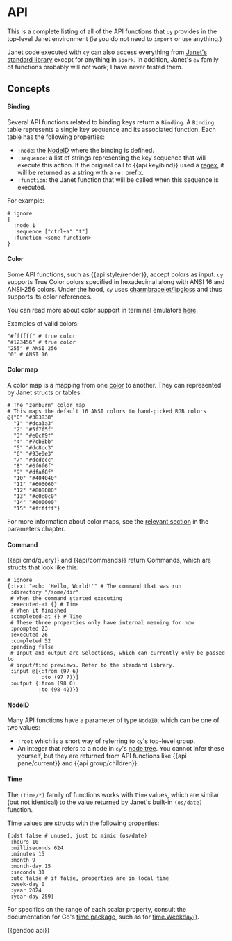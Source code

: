 # API

This is a complete listing of all of the API functions that `cy` provides in the top-level Janet environment (ie you do not need to `import` or `use` anything.)

Janet code executed with `cy` can also access everything from [Janet's standard library](https://janet-lang.org/api/index.html) except for anything in `spork`. In addition, Janet's `ev` family of functions probably will not work; I have never tested them.

## Concepts

#### Binding

Several API functions related to binding keys return a `Binding`. A `Binding` table represents a single key sequence and its associated function. Each table has the following properties:

- `:node`: the [NodeID](/api.md#nodeid) where the binding is defined.
- `:sequence`: a list of strings representing the key sequence that will execute this action. If the original call to {{api key/bind}} used a [regex](/keybindings.md#regexes), it will be returned as a string with a `re:` prefix.
- `:function`: the Janet function that will be called when this sequence is executed.

For example:

```janet
# ignore
{
  :node 1
  :sequence ["ctrl+a" "t"]
  :function <some function>
}
```

#### Color

Some API functions, such as {{api style/render}}, accept colors as input. `cy` supports True Color colors specified in hexadecimal along with ANSI 16 and ANSI-256 colors. Under the hood, `cy` uses [charmbracelet/lipgloss](https://github.com/charmbracelet/lipgloss?tab=readme-ov-file#colors) and thus supports its color references.

You can read more about color support in terminal emulators [here](https://gist.github.com/fnky/458719343aabd01cfb17a3a4f7296797#color-codes).

Examples of valid colors:

```janet
"#ffffff" # true color
"#123456" # true color
"255" # ANSI 256
"0" # ANSI 16
```

#### Color map

A color map is a mapping from one [color](/api.md#color) to another. They can represented by Janet structs or tables:

```janet
# The "zenburn" color map
# This maps the default 16 ANSI colors to hand-picked RGB colors
@{"0" "#383838"
  "1" "#dca3a3"
  "2" "#5f7f5f"
  "3" "#e0cf9f"
  "4" "#7cb8bb"
  "5" "#dc8cc3"
  "6" "#93e0e3"
  "7" "#dcdccc"
  "8" "#6f6f6f"
  "9" "#dfaf8f"
  "10" "#404040"
  "11" "#606060"
  "12" "#808080"
  "13" "#c0c0c0"
  "14" "#000000"
  "15" "#ffffff"}
```

For more information about color maps, see the [relevant section](/parameters/colors.md#color-maps) in the parameters chapter.

#### Command

{{api cmd/query}} and {{api/commands}} return Commands, which are structs that look like this:

```janet
# ignore
{:text "echo 'Hello, World!'" # The command that was run
 :directory "/some/dir"
 # When the command started executing
 :executed-at {} # Time
 # When it finished
 :completed-at {} # Time
 # These three properties only have internal meaning for now
 :prompted 23
 :executed 26
 :completed 52
 :pending false
 # Input and output are Selections, which can currently only be passed to
 # input/find previews. Refer to the standard library.
 :input @[{:from (97 6)
           :to (97 7)}]
 :output {:from (98 0)
          :to (98 42)}}
```

#### NodeID

Many API functions have a parameter of type `NodeID`, which can be one of two values:

- `:root` which is a short way of referring to `cy`'s top-level group.
- An integer that refers to a node in `cy`'s [node tree](/groups-and-panes.md#the-node-tree). You cannot infer these yourself, but they are returned from API functions like {{api pane/current}} and {{api group/children}}.

#### Time

The `(time/*)` family of functions works with `Time` values, which are similar (but not identical) to the value returned by Janet's built-in `(os/date)` function.

Time values are structs with the following properties:

```janet
{:dst false # unused, just to mimic (os/date)
 :hours 10
 :milliseconds 624
 :minutes 15
 :month 9
 :month-day 15
 :seconds 31
 :utc false # if false, properties are in local time
 :week-day 0
 :year 2024
 :year-day 259}
```

For specifics on the range of each scalar property, consult the documentation for Go's [time package](https://pkg.go.dev/time), such as for [time.Weekday()](https://pkg.go.dev/time#Time.Weekday).

{{gendoc api}}
